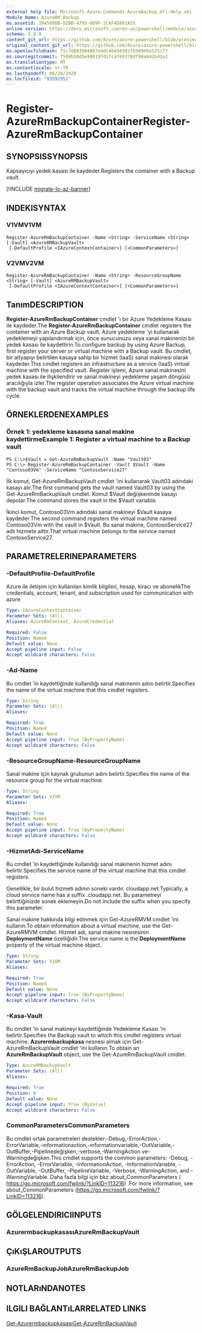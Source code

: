 ```yaml
---
external help file: Microsoft.Azure.Commands.AzureBackup.dll-Help.xml
Module Name: AzureRM.Backup
ms.assetid: 394500DB-D2BB-4793-8D9F-2CAF4D892A55
online version: https://docs.microsoft.com/en-us/powershell/module/azurerm.backup/register-azurermbackupcontainer
schema: 2.0.0
content_git_url: https://github.com/Azure/azure-powershell/blob/preview/src/ResourceManager/AzureBackup/Commands.AzureBackup/help/Register-AzureRmBackupContainer.md
original_content_git_url: https://github.com/Azure/azure-powershell/blob/preview/src/ResourceManager/AzureBackup/Commands.AzureBackup/help/Register-AzureRmBackupContainer.md
ms.openlocfilehash: 71c7d883994897e4dc4b450391fb50949a125c77
ms.sourcegitcommit: f599b50d5e980197d1fca769378df90a842b42a1
ms.translationtype: MT
ms.contentlocale: tr-TR
ms.lasthandoff: 08/20/2020
ms.locfileid: "93592951"
---
```

# <span data-ttu-id="762d0-101">Register-AzureRmBackupContainer</span><span class="sxs-lookup"><span data-stu-id="762d0-101">Register-AzureRmBackupContainer</span></span>

## <span data-ttu-id="762d0-102">SYNOPSIS</span><span class="sxs-lookup"><span data-stu-id="762d0-102">SYNOPSIS</span></span>
<span data-ttu-id="762d0-103">Kapsayıcıyı yedek kasası ile kaydeder.</span><span class="sxs-lookup"><span data-stu-id="762d0-103">Registers the container with a Backup vault.</span></span>

[!INCLUDE [migrate-to-az-banner](../../includes/migrate-to-az-banner.md)]

## <span data-ttu-id="762d0-104">INDEKI</span><span class="sxs-lookup"><span data-stu-id="762d0-104">SYNTAX</span></span>

### <span data-ttu-id="762d0-105">V1VM</span><span class="sxs-lookup"><span data-stu-id="762d0-105">V1VM</span></span>
```
Register-AzureRmBackupContainer -Name <String> -ServiceName <String> [-Vault] <AzureRMBackupVault>
 [-DefaultProfile <IAzureContextContainer>] [<CommonParameters>]
```

### <span data-ttu-id="762d0-106">V2VM</span><span class="sxs-lookup"><span data-stu-id="762d0-106">V2VM</span></span>
```
Register-AzureRmBackupContainer -Name <String> -ResourceGroupName <String> [-Vault] <AzureRMBackupVault>
 [-DefaultProfile <IAzureContextContainer>] [<CommonParameters>]
```

## <span data-ttu-id="762d0-107">Tanım</span><span class="sxs-lookup"><span data-stu-id="762d0-107">DESCRIPTION</span></span>
<span data-ttu-id="762d0-108">**Register-AzureRmBackupContainer** cmdlet 'ı bir Azure Yedekleme Kasası ile kaydeder.</span><span class="sxs-lookup"><span data-stu-id="762d0-108">The **Register-AzureRmBackupContainer** cmdlet registers the container with an Azure Backup vault.</span></span>
<span data-ttu-id="762d0-109">Azure yedekleme 'yi kullanarak yedeklemeyi yapılandırmak için, önce sunucunuzu veya sanal makinenizi bir yedek kasası ile kaydettirin.</span><span class="sxs-lookup"><span data-stu-id="762d0-109">To configure backup by using Azure Backup, first register your server or virtual machine with a Backup vault.</span></span>
<span data-ttu-id="762d0-110">Bu cmdlet, bir altyapıyı belirtilen kasaya sahip bir hizmet (IaaS) sanal makinesi olarak kaydeder.</span><span class="sxs-lookup"><span data-stu-id="762d0-110">This cmdlet registers an infrastructure as a service (IaaS) virtual machine with the specified vault.</span></span>
<span data-ttu-id="762d0-111">Register işlemi, Azure sanal makinesini yedek kasası ile ilişkilendirir ve sanal makineyi yedekleme yaşam döngüsü aracılığıyla izler.</span><span class="sxs-lookup"><span data-stu-id="762d0-111">The register operation associates the Azure virtual machine with the backup vault and tracks the virtual machine through the backup life cycle.</span></span>

## <span data-ttu-id="762d0-112">ÖRNEKLERDEN</span><span class="sxs-lookup"><span data-stu-id="762d0-112">EXAMPLES</span></span>

### <span data-ttu-id="762d0-113">Örnek 1: yedekleme kasasına sanal makine kaydettirme</span><span class="sxs-lookup"><span data-stu-id="762d0-113">Example 1: Register a virtual machine to a Backup vault</span></span>
```
PS C:\>$Vault = Get-AzureRmBackupVault -Name "Vault03"
PS C:\> Register-AzureRmBackupContainer -Vault $Vault -Name "Contoso03Vm" -ServiceName "ContosoService27"
```

<span data-ttu-id="762d0-114">İlk komut, Get-AzureRmBackupVault cmdlet 'ini kullanarak Vault03 adındaki kasayı alır.</span><span class="sxs-lookup"><span data-stu-id="762d0-114">The first command gets the vault named Vault03 by using the Get-AzureRmBackupVault cmdlet.</span></span>
<span data-ttu-id="762d0-115">Komut $Vault değişkeninde kasayı depolar.</span><span class="sxs-lookup"><span data-stu-id="762d0-115">The command stores the vault in the $Vault variable.</span></span>

<span data-ttu-id="762d0-116">İkinci komut, Contoso03Vm adındaki sanal makineyi $Vault kasaya kaydeder.</span><span class="sxs-lookup"><span data-stu-id="762d0-116">The second command registers the virtual machine named Contoso03Vm with the vault in $Vault.</span></span>
<span data-ttu-id="762d0-117">Bu sanal makine, ContosoService27 adlı hizmete aittir.</span><span class="sxs-lookup"><span data-stu-id="762d0-117">That virtual machine belongs to the service named ContosoService27.</span></span>

## <span data-ttu-id="762d0-118">PARAMETRELERINE</span><span class="sxs-lookup"><span data-stu-id="762d0-118">PARAMETERS</span></span>

### <span data-ttu-id="762d0-119">-DefaultProfile</span><span class="sxs-lookup"><span data-stu-id="762d0-119">-DefaultProfile</span></span>
<span data-ttu-id="762d0-120">Azure ile iletişim için kullanılan kimlik bilgileri, hesap, kiracı ve abonelik</span><span class="sxs-lookup"><span data-stu-id="762d0-120">The credentials, account, tenant, and subscription used for communication with azure</span></span>

```yaml
Type: IAzureContextContainer
Parameter Sets: (All)
Aliases: AzureRmContext, AzureCredential

Required: False
Position: Named
Default value: None
Accept pipeline input: False
Accept wildcard characters: False
```

### <span data-ttu-id="762d0-121">-Ad</span><span class="sxs-lookup"><span data-stu-id="762d0-121">-Name</span></span>
<span data-ttu-id="762d0-122">Bu cmdlet 'in kaydettiğinde kullandığı sanal makinenin adını belirtir.</span><span class="sxs-lookup"><span data-stu-id="762d0-122">Specifies the name of the virtual machine that this cmdlet registers.</span></span>

```yaml
Type: String
Parameter Sets: (All)
Aliases: 

Required: True
Position: Named
Default value: None
Accept pipeline input: True (ByPropertyName)
Accept wildcard characters: False
```

### <span data-ttu-id="762d0-123">-ResourceGroupName</span><span class="sxs-lookup"><span data-stu-id="762d0-123">-ResourceGroupName</span></span>
<span data-ttu-id="762d0-124">Sanal makine için kaynak grubunun adını belirtir.</span><span class="sxs-lookup"><span data-stu-id="762d0-124">Specifies the name of the resource group for the virtual machine.</span></span>

```yaml
Type: String
Parameter Sets: V2VM
Aliases: 

Required: True
Position: Named
Default value: None
Accept pipeline input: True (ByPropertyName)
Accept wildcard characters: False
```

### <span data-ttu-id="762d0-125">-HizmetAdı</span><span class="sxs-lookup"><span data-stu-id="762d0-125">-ServiceName</span></span>
<span data-ttu-id="762d0-126">Bu cmdlet 'in kaydettiğinde kullandığı sanal makinenin hizmet adını belirtir.</span><span class="sxs-lookup"><span data-stu-id="762d0-126">Specifies the service name of the virtual machine that this cmdlet registers.</span></span>

<span data-ttu-id="762d0-127">Genellikle, bir bulut hizmeti adının soneki vardır. cloudapp.net.</span><span class="sxs-lookup"><span data-stu-id="762d0-127">Typically, a cloud service name has a suffix .cloudapp.net.</span></span>
<span data-ttu-id="762d0-128">Bu parametreyi belirttiğinizde sonek eklemeyin.</span><span class="sxs-lookup"><span data-stu-id="762d0-128">Do not include the suffix when you specify this parameter.</span></span>

<span data-ttu-id="762d0-129">Sanal makine hakkında bilgi edinmek için Get-AzureRMVM cmdlet 'ini kullanın.</span><span class="sxs-lookup"><span data-stu-id="762d0-129">To obtain information about a virtual machine, use the Get-AzureRMVM cmdlet.</span></span>
<span data-ttu-id="762d0-130">Hizmet adı, sanal makine nesnesinin **DeploymentName** özelliğidir.</span><span class="sxs-lookup"><span data-stu-id="762d0-130">The service name is the **DeploymentName** property of the virtual machine object.</span></span>

```yaml
Type: String
Parameter Sets: V1VM
Aliases: 

Required: True
Position: Named
Default value: None
Accept pipeline input: True (ByPropertyName)
Accept wildcard characters: False
```

### <span data-ttu-id="762d0-131">-Kasa</span><span class="sxs-lookup"><span data-stu-id="762d0-131">-Vault</span></span>
<span data-ttu-id="762d0-132">Bu cmdlet 'in sanal makineyi kaydettiğinde Yedekleme Kasası 'nı belirtir.</span><span class="sxs-lookup"><span data-stu-id="762d0-132">Specifies the Backup vault to which this cmdlet registers virtual machine.</span></span>
<span data-ttu-id="762d0-133">**Azurermbackupkasa** nesnesi almak için Get-AzureRmBackupVault cmdlet 'ini kullanın.</span><span class="sxs-lookup"><span data-stu-id="762d0-133">To obtain an **AzureRmBackupVault** object, use the Get-AzureRmBackupVault cmdlet.</span></span>

```yaml
Type: AzureRMBackupVault
Parameter Sets: (All)
Aliases: 

Required: True
Position: 0
Default value: None
Accept pipeline input: True (ByValue)
Accept wildcard characters: False
```

### <span data-ttu-id="762d0-134">CommonParameters</span><span class="sxs-lookup"><span data-stu-id="762d0-134">CommonParameters</span></span>
<span data-ttu-id="762d0-135">Bu cmdlet ortak parametreleri destekler:-Debug,-ErrorAction,-ErrorVariable,-ınformationaction,-ınformationvariable,-OutVariable,-OutBuffer,-Pipelinedeğişken,-verbose,-WarningAction ve-Warningdeğişken.</span><span class="sxs-lookup"><span data-stu-id="762d0-135">This cmdlet supports the common parameters: -Debug, -ErrorAction, -ErrorVariable, -InformationAction, -InformationVariable, -OutVariable, -OutBuffer, -PipelineVariable, -Verbose, -WarningAction, and -WarningVariable.</span></span> <span data-ttu-id="762d0-136">Daha fazla bilgi için bkz about_CommonParameters ( https://go.microsoft.com/fwlink/?LinkID=113216) .</span><span class="sxs-lookup"><span data-stu-id="762d0-136">For more information, see about_CommonParameters (https://go.microsoft.com/fwlink/?LinkID=113216).</span></span>

## <span data-ttu-id="762d0-137">GÖLGELENDIRICI</span><span class="sxs-lookup"><span data-stu-id="762d0-137">INPUTS</span></span>

### <span data-ttu-id="762d0-138">Azurermbackupkasası</span><span class="sxs-lookup"><span data-stu-id="762d0-138">AzureRmBackupVault</span></span>

## <span data-ttu-id="762d0-139">ÇıKıŞLAR</span><span class="sxs-lookup"><span data-stu-id="762d0-139">OUTPUTS</span></span>

### <span data-ttu-id="762d0-140">AzureRmBackupJob</span><span class="sxs-lookup"><span data-stu-id="762d0-140">AzureRmBackupJob</span></span>

## <span data-ttu-id="762d0-141">NOTLARıNDA</span><span class="sxs-lookup"><span data-stu-id="762d0-141">NOTES</span></span>

## <span data-ttu-id="762d0-142">ILGILI BAĞLANTıLAR</span><span class="sxs-lookup"><span data-stu-id="762d0-142">RELATED LINKS</span></span>

[<span data-ttu-id="762d0-143">Get-Azurermbackupkasası</span><span class="sxs-lookup"><span data-stu-id="762d0-143">Get-AzureRmBackupVault</span></span>](./Get-AzureRmBackupVault.md)


